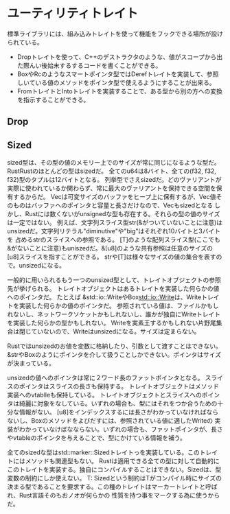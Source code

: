 # ユーティリティトレイト

標準ライブラリには、組み込みトレイトを使って機能をフックできる場所が設けられている。

* Dropトレイトを使って、C++のデストラクタのような、値がスコープから出た際んい後始末するするコードを書くことができる。
* Box<T>やRc<T>のようなスマートポインタ型ではDerefトレイトを実装して、参照しいている値のメソッドをポインタ型で使えるようにすることが出来る。
* From<T>トレイトとInto<T>トレイトを実装することで、ある型から別の方への変換を指示することができる。

## Drop


## Sized

sized型は、その型の値のメモリー上でのサイズが常に同じになるような型だ。RustRustのほとんどの型はsizedだ。
全てのu64は8バイト、全ての(f32, f32, f32)型のタプルは12バイトとなる。
列挙型でさえsizedだ。どのヴァリアントが実際に使われているか関わらず、常に最大のヴァリアントを保持できる空間を保有するからだ。
Vec<T>は可変サイズのバッファをヒープ上に保有するが、Vec値そのものはバッファへのポインタと容量と長さだけなので、Vec<T>もsizedとなる
しかし、Rustには数くないがunsignedな型も存在する。それらの型の値のサイズは一定ではない。
例えば、文字列スライス型str(&がついていないことに注意)はunsizedだ。文字列リテラル"diminutive"や"big"はそれぞれ10バイトと3バイトを
占めるstrのスライスへの参照である。
[T]のような配列スライス型(ここでも&がないことに注意)もuniszedだ。&[u8]のような共有参照は任意のサイズの[u8]スライスを指すことができる。
strや[T]は様々なサイズの値の集合を表すので。unsizedになる。

一般的に用いられるもう一つのunsized型として、トレイトオブジェクトの参照先が挙げられる。
トレイトオブジェクトはあるトレイトを実装した何らかの値へのポインタだ。
たとえば &std::io::WriteやBox<std::io::Write>は、Writeトレイトを実装した何らかの値のポインタだ。
参照されている値は、ファイルかもしれないし、ネットワークソケットかもしれないし、誰かが独自にWriteトレイトを実装した何らかの型かもしれない。
Writeを実素王するかもしれない片野尾集合は閉じていないので、Writeはunsizedになる。サイズは定まらない。

 Rustではunsizedのお値を変数に格納したり、引数として渡すことはできない。
&strやBox<Write>のようにポインタを介して扱うことしかできない。ポインタはサイズが決まっている。

unsizedの値へのポインタは常に２ワード長のファットポインタとなる。
スライスのポインタはスライスの長さも保持する。
トレイトオブジェクトはメソッド実装へのvtablleも保持している。
 トレイトオブジェクトとスライスへのポインタは綺麗に対象をなしている。いずれの場合も、型にはそれをつか合うための十分な情報がない。
[u8]をインデックスするには長さがわかっていなければならないし、Box<Write>のメソッドをよびだすには、参照されている値に適したWriteの
実装がわかっていなけばなならない。いずれの場合も、ファットポインタが、長さやvtableのポインタを与えることで、型にかけている情報を補う。

全てのsizedな型はstd::marker::Sizedトレイトっを実装している。このトレイトにはメソッドも関連型もない。
Rustは適用できる全ての型に対して自動的にこのトレイトを実装する。独自にコンパイルすることはできない。Sizedは、型変数の制約にしか使えない。
T: Sizedという制約はTがコンパイル時にサイズの決まる型であることを要求する。この種のトレイトはマーカートレイトと呼ばれ、Rust言語そのもおノオが何らかの
性質を持つ事をマークする為に使うからだ。
